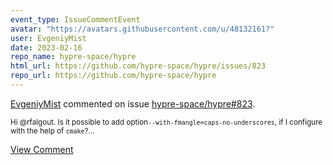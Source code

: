 ```yaml
---
event_type: IssueCommentEvent
avatar: "https://avatars.githubusercontent.com/u/48132161?"
user: EvgeniyMist
date: 2023-02-16
repo_name: hypre-space/hypre
html_url: https://github.com/hypre-space/hypre/issues/823
repo_url: https://github.com/hypre-space/hypre
---
```


<a href='https://github.com/EvgeniyMist' target='_blank'>EvgeniyMist</a> commented on issue <a href='https://github.com/hypre-space/hypre/issues/823' target='_blank'>hypre-space/hypre#823</a>.

<small>Hi @rfalgout. Is it possible to add option`--with-fmangle=caps-no-underscores`, if I configure with the help of `cmake`?...</small>

<a href='https://github.com/hypre-space/hypre/issues/823' target='_blank'>View Comment</a>